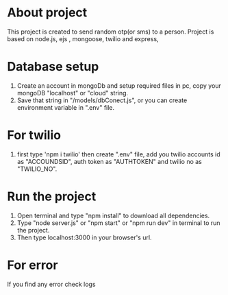 # About project

This project is created to send random otp(or sms) to a person.
Project is based on node.js, ejs , mongoose, twilio and express,

# Database setup

1. Create an account in mongoDb and setup required files in pc, copy your mongoDB "localhost" or "cloud" string.
2. Save that string in "/models/dbConect.js", or you can create environment variable in ".env" file.

# For twilio

1. first type 'npm i twilio' then create ".env" file, add you twilio accounts id as "ACCOUNDSID", auth token as "AUTHTOKEN" and twilio no as "TWILIO_NO".

# Run the project

1. Open terminal and type "npm install" to download all dependencies.
2. Type "node server.js" or "npm start" or "npm run dev" in terminal to run the project.
3. Then type localhost:3000 in your browser's url.

# For error

If you find any error check logs
